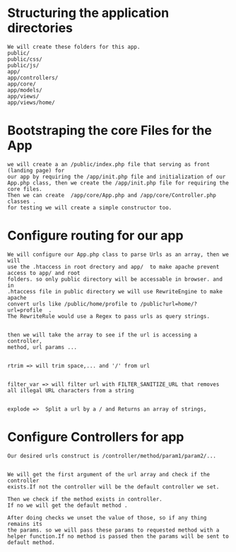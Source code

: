 # Structuring the application directories

    We will create these folders for this app.
    public/
    public/css/
    public/js/
    app/
    app/controllers/
    app/core/
    app/models/
    app/views/
    app/views/home/


# Bootstraping the core Files for the App
    we will create a an /public/index.php file that serving as front (landing page) for 
    our app by requiring the /app/init.php file and initialization of our App.php class, then we create the /app/init.php file for requiring the core files.
    Then we can create  /app/core/App.php and /app/core/Controller.php classes .
    for testing we will create a simple constructor too.

# Configure routing for our app
    We will configure our App.php class to parse Urls as an array, then we will
    use the .htaccess in root drectory and app/  to make apache prevent access to app/ and root
    folders. so only public directory will be accessable in browser. and in
    .htaccess file in public directory we will use RewriteEngine to make apache
    convert urls like /public/home/profile to /public?url=home/?url=profile  .
    The RewriteRule would use a Regex to pass urls as query strings.
    

    then we will take the array to see if the url is accessing a controller,
    method, url params ...


    rtrim => will trim space,... and '/' from url
    
    
    filter_var => will filter url with FILTER_SANITIZE_URL that removes all illegal URL characters from a string


    explode =>  Split a url by a / and Returns an array of strings,


# Configure Controllers for app
    Our desired urls construct is /controller/method/param1/param2/...


    We will get the first argument of the url array and check if the controller
    exists.If not the controller will be the default controller we set.

    Then we check if the method exists in controller.
    If no we will get the default method .
   
    After doing checks we unset the value of those, so if any thing remains its
    the params. so we will pass these params to requested method with a helper function.If no method is passed then the params will be sent to default method.
